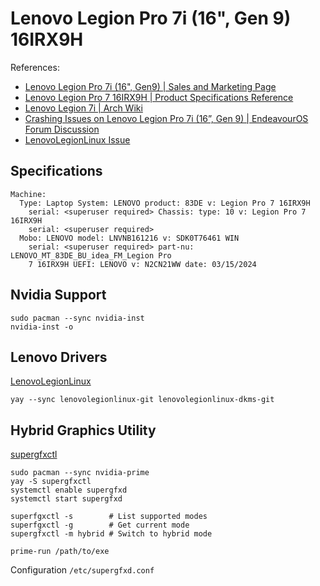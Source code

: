 # Lenovo Legion Pro 7i (16", Gen 9) 16IRX9H

References:

- [Lenovo Legion Pro 7i (16", Gen9) | Sales and Marketing Page](https://www.lenovo.com/au/en/p/laptops/legion-laptops/legion-7-series/lenovo-legion-pro-7i-gen-9-(16-inch-intel)/83decto1wwau1)
- [Lenovo Legion Pro 7 16IRX9H |  Product Specifications Reference](https://psref.lenovo.com/Product/Legion/Legion_Pro_7_16IRX9H?MT=83de)
- [Lenovo Legion 7i | Arch Wiki](https://wiki.archlinux.org/title/Lenovo_Legion_7i)
- [Crashing Issues on Lenovo Legion Pro 7i (16”, Gen 9) | EndeavourOS Forum Discussion](https://forum.endeavouros.com/t/crashing-issues-on-lenovo-legion-pro-7i-16-gen-9/58375)
- [LenovoLegionLinux Issue](https://github.com/johnfanv2/LenovoLegionLinux/issues/173)

## Specifications

```text
Machine:
  Type: Laptop System: LENOVO product: 83DE v: Legion Pro 7 16IRX9H
    serial: <superuser required> Chassis: type: 10 v: Legion Pro 7 16IRX9H
    serial: <superuser required>
  Mobo: LENOVO model: LNVNB161216 v: SDK0T76461 WIN
    serial: <superuser required> part-nu: LENOVO_MT_83DE_BU_idea_FM_Legion Pro
    7 16IRX9H UEFI: LENOVO v: N2CN21WW date: 03/15/2024
```

## Nvidia Support

```shell
sudo pacman --sync nvidia-inst
nvidia-inst -o
```

## Lenovo Drivers

[LenovoLegionLinux](https://github.com/johnfanv2/LenovoLegionLinux)

```shell
yay --sync lenovolegionlinux-git lenovolegionlinux-dkms-git
```

## Hybrid Graphics Utility

[supergfxctl](https://wiki.archlinux.org/title/Supergfxctl)

```shell
sudo pacman --sync nvidia-prime
yay -S supergfxctl
systemctl enable supergfxd
systemctl start supergfxd

superfgxctl -s        # List supported modes
superfgxctl -g        # Get current mode
supergfxctl -m hybrid # Switch to hybrid mode

prime-run /path/to/exe

```

Configuration `/etc/supergfxd.conf`
